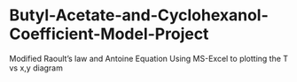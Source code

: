 # Butyl-Acetate-and-Cyclohexanol-Coefficient-Model-Project
Modified Raoult’s law and Antoine Equation Using MS-Excel to plotting the T vs x,y diagram

